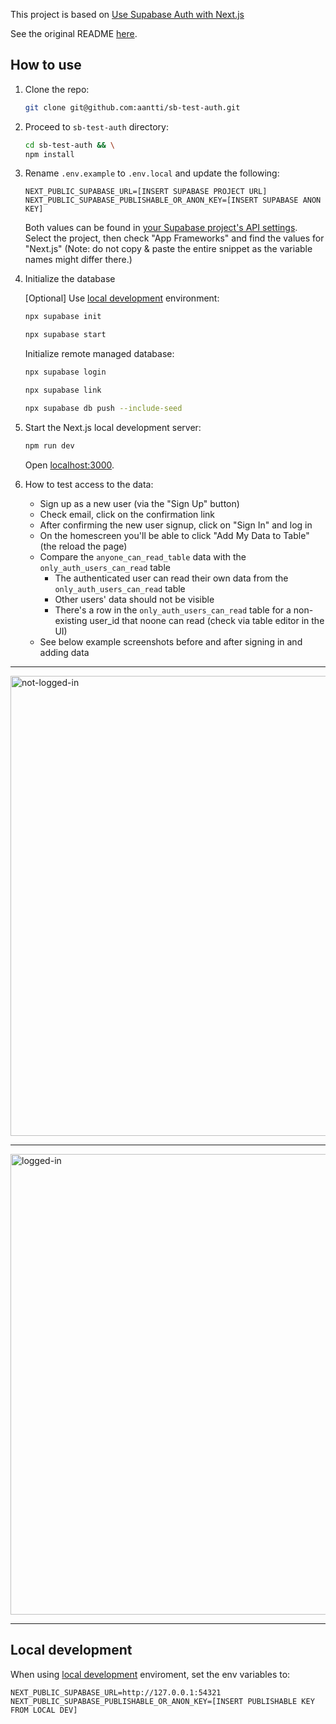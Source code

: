 This project is based on [Use Supabase Auth with Next.js](https://supabase.com/docs/guides/auth/quickstarts/nextjs)

See the original README [here](https://github.com/vercel/next.js/blob/canary/examples/with-supabase/README.md).

## How to use

1. Clone the repo:

   ```bash
   git clone git@github.com:aantti/sb-test-auth.git
   ```

2. Proceed to `sb-test-auth` directory:

   ```bash
   cd sb-test-auth && \
   npm install
   ```

3. Rename `.env.example` to `.env.local` and update the following:

   ```
   NEXT_PUBLIC_SUPABASE_URL=[INSERT SUPABASE PROJECT URL]
   NEXT_PUBLIC_SUPABASE_PUBLISHABLE_OR_ANON_KEY=[INSERT SUPABASE ANON KEY]
   ```

   Both values can be found in [your Supabase project's API settings](https://supabase.com/dashboard/project/_?showConnect=true). Select the project, then check "App Frameworks" and find the values for "Next.js" (Note: do not copy & paste the entire snippet as the variable names might differ there.)

4. Initialize the database

   [Optional] Use [local development](https://supabase.com/docs/guides/local-development) environment:

   ```bash
   npx supabase init
   ```

   ```bash
   npx supabase start
   ```

   Initialize remote managed database:

   ```bash
   npx supabase login
   ```

   ```bash
   npx supabase link
   ```

   ```bash
   npx supabase db push --include-seed
   ```

5. Start the Next.js local development server:

   ```bash
   npm run dev
   ```

   Open [localhost:3000](http://localhost:3000/).

6. How to test access to the data:

   - Sign up as a new user (via the "Sign Up" button)
   - Check email, click on the confirmation link
   - After confirming the new user signup, click on "Sign In" and log in
   - On the homescreen you'll be able to click "Add My Data to Table" (the reload the page)
   - Compare the `anyone_can_read_table` data with the `only_auth_users_can_read` table
     - The authenticated user can read their own data from the `only_auth_users_can_read` table
     - Other users' data should not be visible
     - There's a row in the `only_auth_users_can_read` table for a non-existing user_id that
      noone can read (check via table editor in the UI)
   - See below example screenshots before and after signing in and adding data

---

<img width="1006" height="736" alt="not-logged-in" src="https://github.com/user-attachments/assets/c2c66b9d-dcf6-453d-af1d-3a2e3955c39d" />

---

<img width="1007" height="737" alt="logged-in" src="https://github.com/user-attachments/assets/1b7e16f2-e2d0-4503-a084-7a62cc781d72" />

---

## Local development

   When using [local development](https://supabase.com/docs/guides/local-development) enviroment, set the env variables to:

   ```
   NEXT_PUBLIC_SUPABASE_URL=http://127.0.0.1:54321
   NEXT_PUBLIC_SUPABASE_PUBLISHABLE_OR_ANON_KEY=[INSERT PUBLISHABLE KEY FROM LOCAL DEV]
   ```
